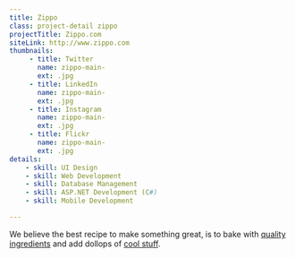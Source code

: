 ```yaml
---
title: Zippo
class: project-detail zippo
projectTitle: Zippo.com
siteLink: http://www.zippo.com
thumbnails:
     - title: Twitter
       name: zippo-main-
       ext: .jpg
     - title: LinkedIn
       name: zippo-main-
       ext: .jpg
     - title: Instagram
       name: zippo-main-
       ext: .jpg
     - title: Flickr
       name: zippo-main-
       ext: .jpg
details:
    - skill: UI Design
    - skill: Web Development
    - skill: Database Management
    - skill: ASP.NET Development (C#)
    - skill: Mobile Development

---
```


We believe the best recipe to make something great, is to bake with [quality ingredients](#) and add dollops of [cool stuff](#). 